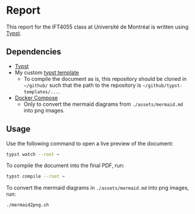 # Report

This report for the IFT4055 class at Université de Montréal is written using [Typst](https://github.com/typst/typst).

## Dependencies

- [Typst](https://github.com/typst/typst)
- My custom [typst template](https://github.com/etiennecollin/typst-templates)
  - To compile the document as is, this repository should be cloned in `~/github/` such that the path to the repository is `~/github/typst-templates/...`.
- [Docker Compose](https://github.com/docker/compose)
  - Only to convert the mermaid diagrams from `./assets/mermaid.md` into png images.

## Usage

Use the following command to open a live preview of the document:

```bash
typst watch --root ~
```

To compile the document into the final PDF, run:

```bash
typst compile --root ~
```

To convert the mermaid diagrams in `./assets/mermaid.md` into png images, run:

```bash
./mermaid2png.sh
```
